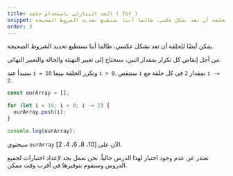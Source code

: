 ```yaml
---
title: العد التنازلي باستخدام حلقة ( for )
snippet: يمكن أيضًا للحلقة أن تعد بشكل عكسي، طالما أننا نستطيع تحديد الشروط الصحيحة
order: 3
---
```


يمكن أيضًا للحلقة أن تعد بشكل عكسي، طالما أننا نستطيع تحديد الشروط الصحيحة.

من أجل إنقاص كل تكرار بمقدار اثنين، سنحتاج إلى تغيير التهيئة والحالة والتعبير
النهائي.

سنبدأ عند `i = 10` ونكرر الحلقة بينما `i > 0`. سننقص `i` بمقدار `2` في كل حلقة
مع `i -= 2`.

```js
const ourArray = [];

for (let i = 10; i > 0; i -= 2) {
  ourArray.push(i);
}

console.log(ourArray);
```

سيحتوي `ourArray` الآن على [10، 8، 6، 4، 2].

<div class="quiz">
نعتذر عن عدم وجود اختبار لهذا الدرس حالياً. نحن نعمل بجد لإعداد اختبارات لجميع الدروس وسنقوم بتوفيرها في أقرب وقت ممكن.
</div>
